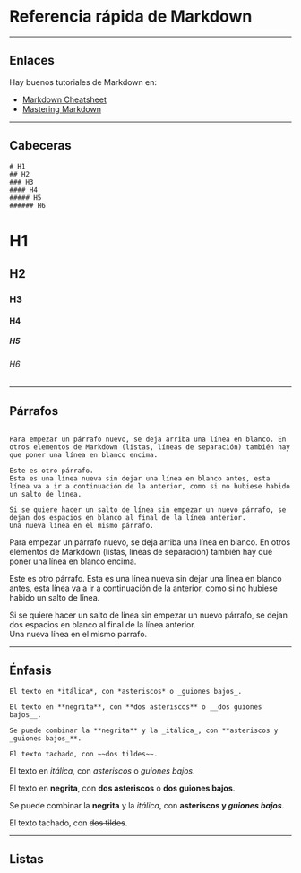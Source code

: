 # Referencia rápida de Markdown

---

## Enlaces

Hay buenos tutoriales de Markdown en:

* [Markdown Cheatsheet](https://github.com/adam-p/markdown-here/wiki/Markdown-Cheatsheet)
* [Mastering Markdown](https://guides.github.com/features/mastering-markdown/)

---

## Cabeceras

```
# H1
## H2
### H3
#### H4
##### H5
###### H6
```

# H1
## H2
### H3
#### H4
##### H5
###### H6

---

## Párrafos

```

Para empezar un párrafo nuevo, se deja arriba una línea en blanco. En otros elementos de Markdown (listas, líneas de separación) también hay que poner una línea en blanco encima.

Este es otro párrafo.
Esta es una línea nueva sin dejar una línea en blanco antes, esta línea va a ir a continuación de la anterior, como si no hubiese habido un salto de línea.

Si se quiere hacer un salto de línea sin empezar un nuevo párrafo, se dejan dos espacios en blanco al final de la línea anterior.  
Una nueva línea en el mismo párrafo.
```

Para empezar un párrafo nuevo, se deja arriba una línea en blanco. En otros elementos de Markdown (listas, líneas de separación) también hay que poner una línea en blanco encima.

Este es otro párrafo.
Esta es una línea nueva sin dejar una línea en blanco antes, esta línea va a ir a continuación de la anterior, como si no hubiese habido un salto de línea.

Si se quiere hacer un salto de línea sin empezar un nuevo párrafo, se dejan dos espacios en blanco al final de la línea anterior.  
Una nueva línea en el mismo párrafo.

---

## Énfasis

```
El texto en *itálica*, con *asteriscos* o _guiones bajos_.

El texto en **negrita**, con **dos asteriscos** o __dos guiones bajos__.

Se puede combinar la **negrita** y la _itálica_, con **asteriscos y _guiones bajos_**.

El texto tachado, con ~~dos tildes~~.
```

El texto en *itálica*, con *asteriscos* o _guiones bajos_.

El texto en **negrita**, con **dos asteriscos** o __dos guiones bajos__.

Se puede combinar la **negrita** y la _itálica_, con **asteriscos y _guiones bajos_**.

El texto tachado, con ~~dos tildes~~.

---

## Listas
